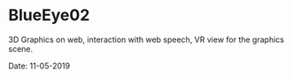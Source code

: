 # BlueEye02
3D Graphics on web, interaction with web speech, VR view for the graphics scene.

Date: 11-05-2019
